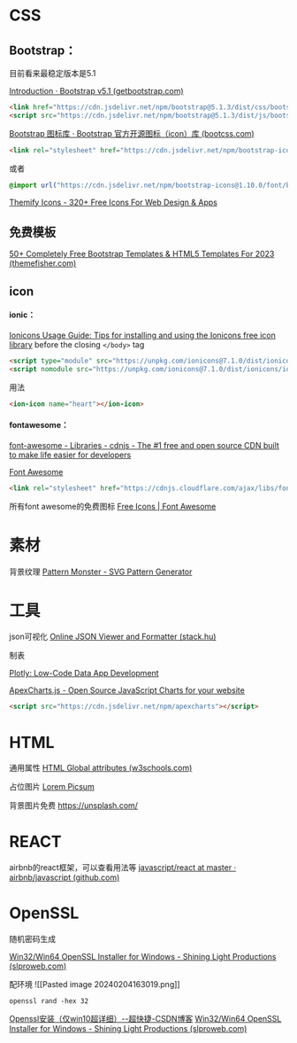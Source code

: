 
# CSS
## Bootstrap：

目前看来最稳定版本是5.1

[Introduction · Bootstrap v5.1 (getbootstrap.com)](https://getbootstrap.com/docs/5.1/getting-started/introduction/)

```html
<link href="https://cdn.jsdelivr.net/npm/bootstrap@5.1.3/dist/css/bootstrap.min.css" rel="stylesheet" integrity="sha384-1BmE4kWBq78iYhFldvKuhfTAU6auU8tT94WrHftjDbrCEXSU1oBoqyl2QvZ6jIW3" crossorigin="anonymous">
<script src="https://cdn.jsdelivr.net/npm/bootstrap@5.1.3/dist/js/bootstrap.bundle.min.js" integrity="sha384-ka7Sk0Gln4gmtz2MlQnikT1wXgYsOg+OMhuP+IlRH9sENBO0LRn5q+8nbTov4+1p" crossorigin="anonymous"></script>
```

[Bootstrap 图标库 · Bootstrap 官方开源图标（icon）库 (bootcss.com)](https://icons.bootcss.com/#usage)

```html
<link rel="stylesheet" href="https://cdn.jsdelivr.net/npm/bootstrap-icons@1.10.0/font/bootstrap-icons.css">
```
或者

```css
@import url("https://cdn.jsdelivr.net/npm/bootstrap-icons@1.10.0/font/bootstrap-icons.css");
```

[Themify Icons - 320+ Free Icons For Web Design & Apps](https://themify.me/themify-icons)
## 免费模板

[50+ Completely Free Bootstrap Templates & HTML5 Templates For 2023 (themefisher.com)](https://themefisher.com/free-bootstrap-templates)
## icon

#### ionic：

[Ionicons Usage Guide: Tips for installing and using the Ionicons free icon library](https://ionic.io/ionicons)
before the closing `</body>` tag
```HTML
<script type="module" src="https://unpkg.com/ionicons@7.1.0/dist/ionicons/ionicons.esm.js"></script>
<script nomodule src="https://unpkg.com/ionicons@7.1.0/dist/ionicons/ionicons.js"></script>
```
用法
```HTML
<ion-icon name="heart"></ion-icon>
```

#### fontawesome：
[font-awesome - Libraries - cdnjs - The #1 free and open source CDN built to make life easier for developers](https://cdnjs.com/libraries/font-awesome)


[Font Awesome](https://fontawesome.com/search)

```HTML
<link rel="stylesheet" href="https://cdnjs.cloudflare.com/ajax/libs/font-awesome/6.4.2/css/all.min.css" integrity="sha512-z3gLpd7yknf1YoNbCzqRKc4qyor8gaKU1qmn+CShxbuBusANI9QpRohGBreCFkKxLhei6S9CQXFEbbKuqLg0DA==" crossorigin="anonymous" referrerpolicy="no-referrer" />
```

所有font awesome的免费图标
[Free Icons | Font Awesome](https://fontawesome.com/search?o=r&m=free)
# 素材

背景纹理
[Pattern Monster - SVG Pattern Generator](https://pattern.monster/)

# 工具

json可视化
[Online JSON Viewer and Formatter (stack.hu)](https://jsonviewer.stack.hu/)

制表

[Plotly: Low-Code Data App Development](https://plotly.com/)

[ApexCharts.js - Open Source JavaScript Charts for your website](https://apexcharts.com/)
```html 
<script src="https://cdn.jsdelivr.net/npm/apexcharts"></script>
```

# HTML

通用属性
[HTML Global attributes (w3schools.com)](https://www.w3schools.com/tags/ref_standardattributes.asp)

占位图片
[Lorem Picsum](https://picsum.photos/)

背景图片免费
https://unsplash.com/

# REACT

airbnb的react框架，可以查看用法等
[javascript/react at master · airbnb/javascript (github.com)](https://github.com/airbnb/javascript/tree/master/react)


# OpenSSL

随机密码生成

[Win32/Win64 OpenSSL Installer for Windows - Shining Light Productions (slproweb.com)](https://slproweb.com/products/Win32OpenSSL.html)

配环境
![[Pasted image 20240204163019.png]]

`openssl rand -hex 32`

[Openssl安装（仅win10超详细）--超快捷-CSDN博客](https://blog.csdn.net/qq_44925857/article/details/132561283)
[Win32/Win64 OpenSSL Installer for Windows - Shining Light Productions (slproweb.com)](https://slproweb.com/products/Win32OpenSSL.html)

